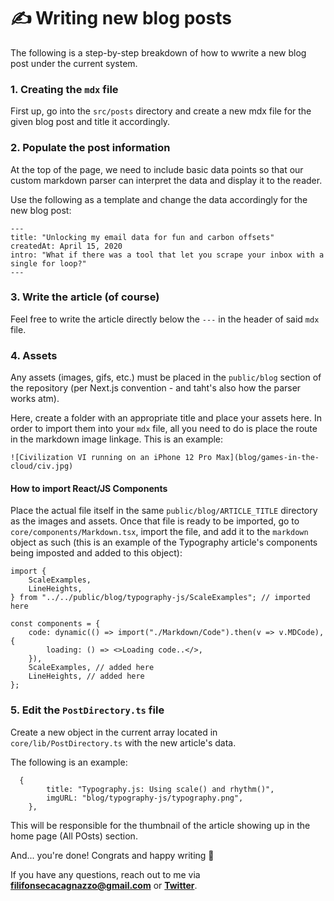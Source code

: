 # ✍️ Writing new blog posts

The following is a step-by-step breakdown of how to wwrite a new blog post under the current system.

### 1. Creating the `mdx` file

First up, go into the `src/posts` directory and create a new mdx file for the given blog post and title it accordingly.

### 2. Populate the post information

At the top of the page, we need to include basic data points so that our custom markdown parser can interpret the data and display it to the reader.

Use the following as a template and change the data accordingly for the new blog post:

```mdx
---
title: "Unlocking my email data for fun and carbon offsets"
createdAt: April 15, 2020
intro: "What if there was a tool that let you scrape your inbox with a single for loop?"
---
```

### 3. Write the article (of course)

Feel free to write the article directly below the `---` in the header of said `mdx` file.

### 4. Assets

Any assets (images, gifs, etc.) must be placed in the `public/blog` section of the repository (per Next.js convention - and taht's also how the parser works atm).

Here, create a folder with an appropriate title and place your assets here. In order to import them into your `mdx` file, all you need to do is place the route in the markdown image linkage. This is an example:

```mdx
![Civilization VI running on an iPhone 12 Pro Max](blog/games-in-the-cloud/civ.jpg)
```

#### How to import React/JS Components

Place the actual file itself in the same `public/blog/ARTICLE_TITLE` directory as the images and assets. Once that file is ready to be imported, go to `core/components/Markdown.tsx`, import the file, and add it to the `markdown` object as such (this is an example of the Typography article's components being imposted and added to this object):

```tsx
import {
    ScaleExamples,
    LineHeights,
} from "../../public/blog/typography-js/ScaleExamples"; // imported here

const components = {
    code: dynamic(() => import("./Markdown/Code").then(v => v.MDCode), {
        loading: () => <>Loading code..</>,
    }),
    ScaleExamples, // added here
    LineHeights, // added here
};
```

### 5. Edit the `PostDirectory.ts` file

Create a new object in the current array located in `core/lib/PostDirectory.ts` with the new article's data.

The following is an example:

```tsx
  {
        title: "Typography.js: Using scale() and rhythm()",
        imgURL: "blog/typography-js/typography.png",
    },
```

This will be responsible for the thumbnail of the article showing up in the home page (All POsts) section.

And... you're done! Congrats and happy writing 🎉

If you have any questions, reach out to me via **filifonsecacagnazzo@gmail.com** or [**Twitter**](https://twitter.com/FilippoFonseca).
